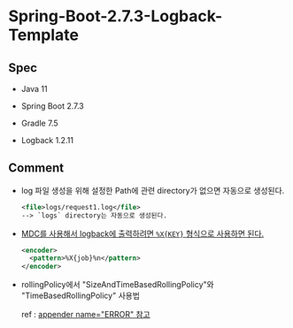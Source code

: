 # Spring-Boot-2.7.3-Logback-Template

## Spec

* Java 11

* Spring Boot 2.7.3

* Gradle 7.5

* Logback 1.2.11


## Comment

* log 파일 생성을 위해 설정한 Path에 관련 directory가 없으면 자동으로 생성된다.

  ``` xml
  <file>logs/request1.log</file>
  --> `logs` directory는 자동으로 생성된다.
  ```

* [MDC를 사용해서 logback에 출력하려면 `%X{KEY}` 형식으로 사용하면 된다.](https://goodgid.github.io/Logback-How-to-use-values-in-MDC)

  ``` xml
  <encoder>
    <pattern>%X{job}%n</pattern>
  </encoder>
  ```

* rollingPolicy에서 "SizeAndTimeBasedRollingPolicy"와 "TimeBasedRollingPolicy" 사용법

  ref : [appender name="ERROR" 참고](https://github.com/goodGid/Spring-Boot-2.7.3-Logback-Template/blob/main/src/main/resources/logback-spring-prod.xml#L51-L81)
